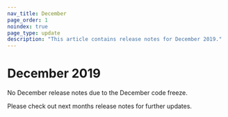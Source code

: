 ```yaml
---
nav_title: December
page_order: 1
noindex: true
page_type: update
description: "This article contains release notes for December 2019."
---
```

# December 2019

No December release notes due to the December code freeze. 

Please check out next months release notes for further updates.